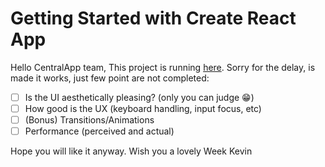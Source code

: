 # Getting Started with Create React App

Hello CentralApp team,
This project is running [here](https://kevintss.github.io/assignement--centralapp/).
Sorry for the delay, is made it works, just few point are not completed:

- [ ] Is the UI aesthetically pleasing? (only you can judge 😁)
- [ ] How good is the UX (keyboard handling, input focus, etc)
- [ ] (Bonus) Transitions/Animations
- [ ] Performance (perceived and actual)

Hope you will like it anyway. Wish you a lovely Week Kevin
